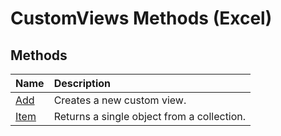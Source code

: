 
# CustomViews Methods (Excel)

## Methods



|**Name**|**Description**|
|:-----|:-----|
|[Add](134d9969-048b-6a53-4f2c-cc83589c5a70.md)|Creates a new custom view.|
|[Item](542a3838-c499-5aa1-735e-5fe0c9c852a1.md)|Returns a single object from a collection.|
